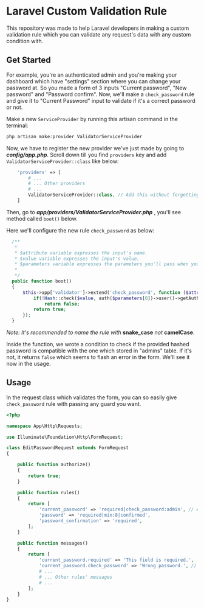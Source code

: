# Laravel Custom Validation Rule


This repository was made to help Laravel developers in making a custom validation rule which you can validate any request's data with any custom condition with.

## Get Started

For example, you're an authenticated admin and you're making your dashboard which have "settings" section where you can change your password at. So you made a form of 3 inputs "Current password", "New password" and "Password confirm". Now, we'll make a `check_password` rule and give it to "Current Password" input to validate if it's a correct password or not.

Make a new `ServiceProvider` by running this artisan command in the terminal:

```bash
php artisan make:provider ValidatorServiceProvider
```
Now, we have to register the new provider we've just made by going to **_config/app.php_**. Scroll down till you find `providers` key and add `ValidatorServiceProvider::class` like below:
```php
    'providers' => [
        # ...
        # ... Other providers
        # ...
        ValidatorServiceProvider::class, // Add this without forgetting to import it with `use` in top of file.
    ]
```

Then, go to **_app/providers/ValidatorServiceProvider.php_** , you'll see method called `boot()` below.

Here we'll configure the new rule `check_password` as below:
```php
  /**
   *
   * $attribute variable expresses the input's name.
   * $value variable expresses the input's value.
   * $parameters variable expresses the parameters you'll pass when you use the rule.
   *
   */
  public function boot()
  {
      $this->app['validator']->extend('check_password', function ($attribute, $value, $parameters) {
          if(!Hash::check($value, auth($parameters[0])->user()->getAuthPassword()))
              return false;
          return true;
      });
  }
```
_Note: It's recommended to name the rule with_ **snake_case** _not_ **camelCase**.

Inside the function, we wrote a condition to check if the provided hashed password is compatible with the one which stored in "admins" table. If it's not, it returns `false` which seems to flash an error in the form. We'll see it now in the usage.

## Usage
In the request class which validates the form, you can so easily give `check_password` rule with passing any guard you want.
```php
<?php

namespace App\Http\Requests;

use Illuminate\Foundation\Http\FormRequest;

class EditPasswordRequest extends FormRequest
{

    public function authorize()
    {
        return true;
    }

    public function rules()
    {
        return [
            'current_password' => 'required|check_password:admin', // Add the rule for the input.
            'password' => 'required|min:8|confirmed',
            'password_confirmation' => 'required',
        ];
    }

    public function messages()
    {
        return [
            'current_password.required' => 'This field is required.',
            'current_password.check_password' => 'Wrong password.', // Here we are!
            # ...
            # ... Other rules' messages
            # ...
        ];
    }
}
```
